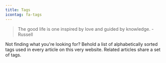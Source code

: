 ```yaml
---
title: Tags
icontag: fa-tags
---
```


> The good life is one inspired by love and guided by knowledge. - Russell

Not finding what you're looking for? Behold a list of alphabetically sorted tags used in every article on this very website. Related articles share a set of tags. 